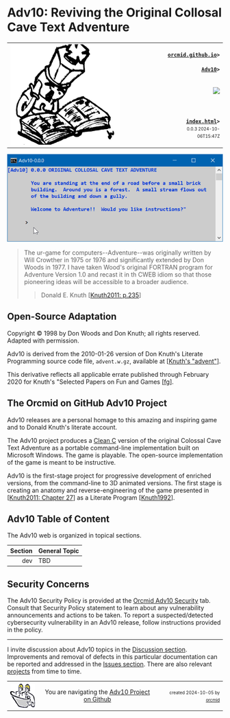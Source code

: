 <!-- index.md 0.0.3                UTF-8                         2024-10-06
     ----1----|----2----|----3----|----4----|----5----|----6----|----7----|--*
     source <https://github.com/orcmid/Adv10/blob/master/docs/index.md>
     construction structure, manifest, and job jar at
     <https://orcmid.github.io/Adv10/>
     -->

# Adv10: Reviving the Original Collosal Cave Text Adventure

<table border="0" width="100%">
  <tr>
    <td width="72%" align="left">
       <img src="images/F56xx02-ChessPlayer-logo.png">
    </td>
    <td width="28%" valign="middle" align="right">
      <b><code><a href="../" target="top">orcmid.github.io</a>&gt;<br />
	  <a href="./" target="_top">Adv10</a>&gt;
      </code></b>
      <br /><br />
      <a href="https://clustrmaps.com/site/1bw9w" title="Visit tracker">
            <img src="//www.clustrmaps.com/map_v2.png?d=3-2eQV4fOuelVHp_YtztZ0hl9Uj4ei9zLKw_nRgCgyM&cl=ffffff" />
      </a>
      <br /><br />
      <b><code>
         <a href="index.html" target="_top">index.html</a>&gt;</code></b>
      <br />
      <small><small>
        0.0.3 2024-10-06T15:47Z<!-- MAINTAIN THIS MANUALLY -->
      </small></small>
      </td>
  </tr>
</table>

![Welcome to Adventure splash image](images/Adv10-0.0.0-splash.png)

> The ur-game for computers--Adventure--was originally written by Will
Crowther in 1975 or 1976 and significantly extended by Don Woods in 1977.
I have taken Wood's original FORTRAN program for Adventure Version 1.0 and
recast it in th CWEB idiom so that those pioneering ideas will be accessible
to a broader audience.
>> Donald E. Knuth \[[Knuth2011: p.235](../bib/authors.htm#Knuth2011)\]

## Open-Source Adaptation

Copyright © 1998 by Don Woods and Don Knuth; all rights reserved.
Adapted with permission.

 Adv10 is derived from the 2010-01-26 version of Don Knuth's Literate
 Programming source code file, `advent.w.gz`, available at
 \[[Knuth's "advent"](http://www-cs-faculty.stanford.edu/~knuth/programs.html#advent)\].

This derivative reflects all applicable errate published through February
2020 for Knuth's "Selected Papers on Fun and Games
\[[fg](http://www-cs-faculty.stanford.edu/~knuth/fg.html)\].

## The Orcmid on GitHub Adv10 Project

Adv10 releases are a personal homage to this amazing and inspiring game and
to Donald Knuth's literate account.

The Adv10 project produces a
[Clean C](https://orcmid.github.io/bib/progsys.htm#Harbison2002) version of
the original Colossal Cave Text Adventure as a portable command-line
implementation built on Microsoft Windows.  The game is playable.  The
open-source implementation of the game is meant to be instructive.

Adv10 is the first-stage project for progressive development of enriched
versions, from the command-line to 3D animated versions.  The first stage
is creating an anatomy and reverse-engineering of the game presented in
\[[Knuth2011: Chapter 27](../bib/authors.htm#Knuth2011)\]
as a Literate Program \[[Knuth1992](../bib/authors.htm#Knuth1992)\].

## Adv10 Table of Content

The Adv10 web is organized in topical sections.

| **Section** |  **General Topic** |
|   --:       |  ---               |
| dev | TBD |

## Security Concerns

The Adv10 Security Policy is provided at the
[Orcmid Adv10 Security](https://github.com/orcmid/Adv10/security) tab.
Consult that Security Policy statement to learn about any vulnerability
announcements and actions to be taken.  To report a suspected/detected
cybersecurity vulnerability in an Adv10 release, follow instructions
provided in the policy.

----

I invite discussion about Adv10 topics in the
[Discussion section](https://github.com/orcmid/Adv10/discussions).
Improvements and removal of defects in this particular documentation can be
reported and addressed in the
[Issues section](https://github.com/orcmid/Adv10/issues).  There are also
relevant [projects](https://github.com/orcmid/Adv10/projects?type=classic)
from time to time.

<table border="0" cellspacing="3" width="100%">
  <tr>
    <td width="14%">
	<a href="index.htm" target="_top">
       <img border="0" src="images/hardhat-thumb.gif" alt="Hard Hat Area"
            align="left" width="80" height="57">
       </a>
    </td>
    <td width="54%" valign="middle" align="center">
      You are navigating the <a href="./">Adv10 Project on Github</a></td>
    <td width="30%">
      <p align="right"><font size="-2">created 2024-10-05 by
         <a target="_top" href="../orcmid">orcmid</a> </font></p>
    </td>
  </tr>
</table>
<!--
      0.0.3  2024-10-06T15:47T Corrected links and smoothing text
      0.0.2  2024-10-05T23:39Z [fg] correction through February 2020
      0.0.1  2024-10-05T23:03Z Corrected links and image
      0.0.0  2024-10-05T21:51Z Initial placeholder, adapted from nfoTools
             hybridForm 0.0.13.

      -->
